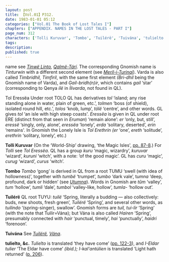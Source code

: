 ```yaml
---
layout: post
title: 【Vol.01】P312.
date: 1983-01-01 05:12
categories: ["Vol.01 The Book of Lost Tales I"]
chapters: ["APPENDIX. NAMES IN THE LOST TALES - PART I"]
page_num: 312
characters: ['Tolli Kuruvar', 'Tombo', 'Tuilérë', 'Tuivána', 'tulielto']
tags: 
description: 
published: true
---
```


<p style="text-indent: 0;">
name see <I><a href="{{site.baseurl}}/characters#Tinwë%20Linto">Tinwë Linto</a>, <a href="{{site.baseurl}}/characters#Qalmë-Tárí">Qalmë-Tárí</a></I>. The corresponding Gnomish name is <I>Tinturwin</I> with a different second element (see <I><a href="{{site.baseurl}}/characters#Meril-i-Turinqi">Meril-i-Turinqi</a></I>). Varda is also called <I>Timbridhil, Timfiril</I>, with the same first element <I>(Bri-dhil</I> being the Gnomish name of Varda), and <I>Gail-bridh(n)ir</I>, which contains <I>gail</I> ‘star’ (corresponding to Qenya <I>ílë</I> in <I>Ílivarda</I>, not found in QL).
</p>

Tol Eressëa Under root TOLO QL has derivatives <I>tol</I> ‘island; any rise standing alone in water, plain of green, etc.’, <I>tolmen</I> ‘boss (of shield), isolated round hill, etc.’, <I>tolos</I> ‘knob, lump’, <I>tólë</I> ‘centre’, and other words. GL gives <I>tol</I> ‘an isle with high steep coasts'. <I>Eressëa</I> is given in QL under root ERE (distinct from that seen in <I>Eruman</I>) ‘remain alone’: <I>er</I> ‘only, but, still’, <I>eressë</I> ‘singly, only, alone’, <I>eressëa</I> ‘lonely’, <I>erda</I> ‘solitary, deserted’, <I>erin</I> ‘remains'. In Gnomish the Lonely Isle is <I>Tol Erethrin (er</I> ‘one’, <I>ereth</I> ‘solitude’, <I>erethrin</I> ‘solitary, lonely’, etc.)

<B>Tolli Kuruvar</B> (On the ‘World-Ship’ drawing, ‘the Magic Isles', [pp. 87-8]({{site.baseurl}}/vol01-p87).) For <I>Tolli</I> see <I>Tol Eressëa</I>. QL has a group <I>kuru</I> ‘magic, wizardry’, <I>kuruvar</I> ‘wizard’, <I>kuruni</I> ‘witch’, with a note: ‘of the good magic’. GL has <I>curu</I> ‘magic’, <I>curug</I> ‘wizard’, <I>curus</I> ‘witch’.

<B>Tombo</B>   <I>Tombo</I> ‘gong’ is derived in QL from a root TUMU ‘swell (with idea of hollowness)’, together with <I>tumbë</I> ‘trumpet’, <I>tumbo</I> ‘dark vale’, t<I>umna</I> ‘deep, profound, dark or hidden’ (see <I>[Utumna]({{site.baseurl}}/characters#Utumna)</I>). Words in Gnomish are <I>tûm</I> ‘valley’, <I>tum</I> ‘hollow’, <I>tumli</I> ‘dale’, <I>tumbol</I> ‘valley-like, hollow’, <I>tumla-</I> ‘hollow out’.

<B>Tuilérë</B> QL root TUYU: <I>tuilë</I> ‘Spring, literally a budding — also collectively: buds, new shoots, fresh green’, <I>Tuilérë</I> ‘Spring’, and several other words, as <I>tuilindo</I> ‘(spring-singer), swallow’. Gnomish forms are <I>tuil, tui-lir</I> ‘Spring’ (with the note that Tuilir=Vána); but Vána is also called <I>Hairen</I> ‘Spring’, presumably connected with <I>hair</I> ‘punctual, timely’, <I>hai</I> ‘punctually’, <I>haidri</I> ‘forenoon’.

<B>Tuivána</B>  See <I>[Tuilérë]({{site.baseurl}}/characters#Tuilérë), [Vána]({{site.baseurl}}/characters#Vána)</I>.

<B>tulielto, &c.</B> <I>Tulielto</I> is translated ‘they have come’ ([pp. 122-3]({{site.baseurl}}/vol01-p122)), and <I>I-Eldar tulier</I> ‘The Eldar have come’ <I>(ibid.); I-kal'antúlien</I> is translated ‘Light hath returned’ ([p. 206]({{site.baseurl}}/vol01-p206)).

